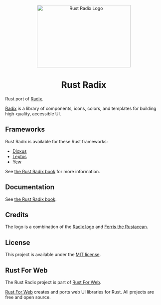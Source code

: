 <p align="center">
    <a href="./logo.svg">
        <img src="./logo.svg" width="300" height="200" alt="Rust Radix Logo">
    </a>
</p>

<h1 align="center">Rust Radix</h1>

Rust port of [Radix](https://www.radix-ui.com).

[Radix](https://www.radix-ui.com) is a library of components, icons, colors, and templates for building high-quality, accessible UI.

## Frameworks

Rust Radix is available for these Rust frameworks:

-   [Dioxus](https://dioxuslabs.com/)
-   [Leptos](./packages/primitives/leptos)
-   [Yew](https://yew.rs/)

See [the Rust Radix book](https://radix.rustforweb.org/introduction.html#frameworks) for more information.

## Documentation

See [the Rust Radix book](https://radix.rustforweb.org).

## Credits

The logo is a combination of the [Radix logo](https://github.com/radix-ui/website/blob/main/components/RadixLogo.tsx) and [Ferris the Rustacean](https://rustacean.net/).

## License

This project is available under the [MIT license](LICENSE.md).

## Rust For Web

The Rust Radix project is part of [Rust For Web](https://github.com/RustForWeb).

[Rust For Web](https://github.com/RustForWeb) creates and ports web UI libraries for Rust. All projects are free and open source.
